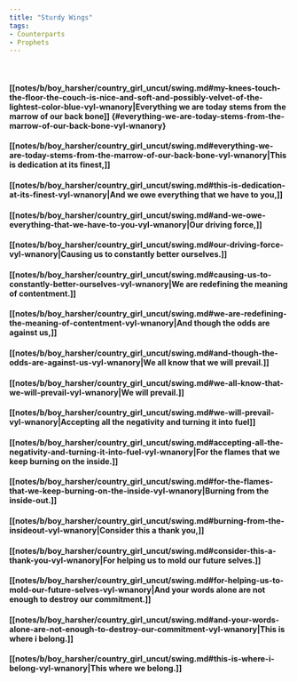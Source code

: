 ```yaml
---
title: "Sturdy Wings"
tags:
- Counterparts
- Prophets
---
```

&nbsp;
#### [[notes/b/boy_harsher/country_girl_uncut/swing.md#my-knees-touch-the-floor-the-couch-is-nice-and-soft-and-possibly-velvet-of-the-lightest-color-blue-vyl-wnanory|Everything we are today stems from the marrow of our back bone]] {#everything-we-are-today-stems-from-the-marrow-of-our-back-bone-vyl-wnanory}
#### [[notes/b/boy_harsher/country_girl_uncut/swing.md#everything-we-are-today-stems-from-the-marrow-of-our-back-bone-vyl-wnanory|This is dedication at its finest,]]
#### [[notes/b/boy_harsher/country_girl_uncut/swing.md#this-is-dedication-at-its-finest-vyl-wnanory|And we owe everything that we have to you,]]
#### [[notes/b/boy_harsher/country_girl_uncut/swing.md#and-we-owe-everything-that-we-have-to-you-vyl-wnanory|Our driving force,]]
#### [[notes/b/boy_harsher/country_girl_uncut/swing.md#our-driving-force-vyl-wnanory|Causing us to constantly better ourselves.]]
#### [[notes/b/boy_harsher/country_girl_uncut/swing.md#causing-us-to-constantly-better-ourselves-vyl-wnanory|We are redefining the meaning of contentment.]]
#### [[notes/b/boy_harsher/country_girl_uncut/swing.md#we-are-redefining-the-meaning-of-contentment-vyl-wnanory|And though the odds are against us,]]
#### [[notes/b/boy_harsher/country_girl_uncut/swing.md#and-though-the-odds-are-against-us-vyl-wnanory|We all know that we will prevail.]]
#### [[notes/b/boy_harsher/country_girl_uncut/swing.md#we-all-know-that-we-will-prevail-vyl-wnanory|We will prevail.]]
#### [[notes/b/boy_harsher/country_girl_uncut/swing.md#we-will-prevail-vyl-wnanory|Accepting all the negativity and turning it into fuel]]
#### [[notes/b/boy_harsher/country_girl_uncut/swing.md#accepting-all-the-negativity-and-turning-it-into-fuel-vyl-wnanory|For the flames that we keep burning on the inside.]]
#### [[notes/b/boy_harsher/country_girl_uncut/swing.md#for-the-flames-that-we-keep-burning-on-the-inside-vyl-wnanory|Burning from the inside-out.]]
#### [[notes/b/boy_harsher/country_girl_uncut/swing.md#burning-from-the-insideout-vyl-wnanory|Consider this a thank you,]]
#### [[notes/b/boy_harsher/country_girl_uncut/swing.md#consider-this-a-thank-you-vyl-wnanory|For helping us to mold our future selves.]]
#### [[notes/b/boy_harsher/country_girl_uncut/swing.md#for-helping-us-to-mold-our-future-selves-vyl-wnanory|And your words alone are not enough to destroy our commitment.]]
#### [[notes/b/boy_harsher/country_girl_uncut/swing.md#and-your-words-alone-are-not-enough-to-destroy-our-commitment-vyl-wnanory|This is where i belong.]]
#### [[notes/b/boy_harsher/country_girl_uncut/swing.md#this-is-where-i-belong-vyl-wnanory|This where we belong.]]
